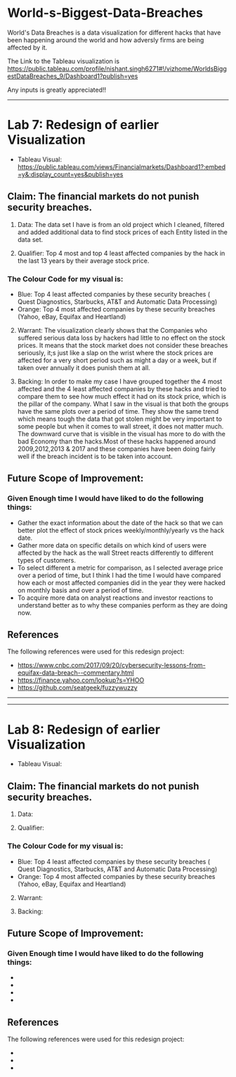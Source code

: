# World-s-Biggest-Data-Breaches

World's Data Breaches is a data visualization for different hacks that have been happening around the world and how adversly firms are being affected by it.

The Link to the Tableau visualization is https://public.tableau.com/profile/nishant.singh6271#!/vizhome/WorldsBiggestDataBreaches_9/Dashboard1?publish=yes

Any inputs is greatly appreciated!!

******************************************************************************************************************************

# Lab 7: Redesign of earlier Visualization

* Tableau Visual: https://public.tableau.com/views/Financialmarkets/Dashboard1?:embed=y&:display_count=yes&publish=yes



## Claim: The financial markets do not punish security breaches.

1. Data: The data set I have is from an old project which I cleaned, filtered and added additional data to find stock prices of each Entity listed in the data set. 

2. Qualifier: Top 4 most and top 4 least affected companies by the hack in the last 13 years by their average stock price.

### The  Colour Code for my visual is:

* Blue: Top 4 least affected companies by these security breaches ( Quest Diagnostics, Starbucks, AT&T and Automatic Data Processing)
* Orange: Top 4 most affected companies by these security breaches (Yahoo, eBay, Equifax and Heartland)

2. Warrant: The visualization clearly shows that the Companies who suffered serious data loss by hackers had little to no effect on the stock prices. It means that the stock market does not consider these breaches seriously, it;s just like a slap on the wrist where the stock prices are affected for a very short period such as might a day or a week, but if taken over annually it does punish them at all.

3. Backing: In order to make my case I have grouped together the 4 most affected and the 4 least affected companies by these hacks and tried to compare them to see how much effect it had on its stock price, which is the pillar of the company. What I saw in the visual is that both the groups have the same plots over a period of time. They show the same trend which means tough the data that got stolen might be very important to some people but when it comes to wall street, it does not matter much. The downward curve that is visible in the visual has more to do with the bad Economy than the hacks.Most of these hacks happened around 2009,2012,2013 & 2017 and these companies have been doing fairly well if the breach incident is to be taken into account.



## Future Scope of Improvement:

### Given Enough time I would have liked to do the following things:

* Gather the exact information about the date of the hack so that we can better plot the effect of stock prices weekly/monthly/yearly vs the hack date. 
* Gather more data on specific details on which kind of users were affected by the hack as the wall Street reacts differently to different types of customers. 
* To select different a metric for comparison, as I selected average price over a period of time, but I think I had the time I would have compared how each or most affected companies did in the year they were hacked on monthly basis and over a period of time. 
* To acquire more data on analyst reactions and investor reactions to understand better as to why these companies perform as they are doing now.
## References

The following references were used for this redesign project:

* https://www.cnbc.com/2017/09/20/cybersecurity-lessons-from-equifax-data-breach--commentary.html
* https://finance.yahoo.com/lookup?s=YHOO
* https://github.com/seatgeek/fuzzywuzzy


******************************************************************************************************************************

******************************************************************************************************************************

# Lab 8: Redesign of earlier Visualization

* Tableau Visual: 


## Claim: The financial markets do not punish security breaches.

1. Data: 

2. Qualifier: 

### The  Colour Code for my visual is:

* Blue: Top 4 least affected companies by these security breaches ( Quest Diagnostics, Starbucks, AT&T and Automatic Data Processing)
* Orange: Top 4 most affected companies by these security breaches (Yahoo, eBay, Equifax and Heartland)

2. Warrant: 

3. Backing: 


## Future Scope of Improvement:

### Given Enough time I would have liked to do the following things:

* 
* 
*  
* 

## References

The following references were used for this redesign project:

* 
* 
* 











